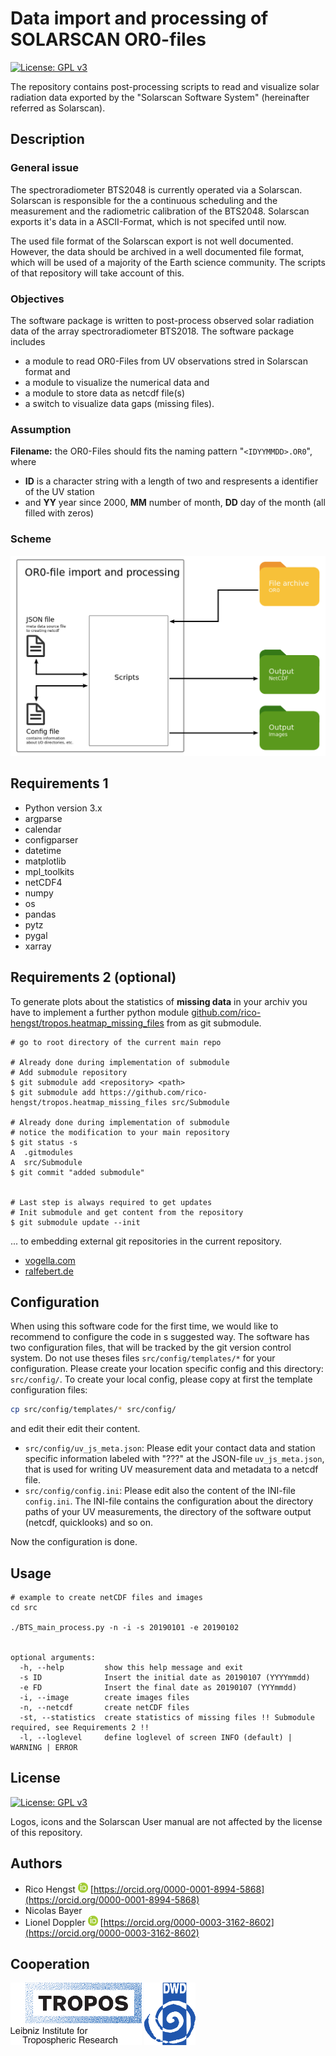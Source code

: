# Data import and processing of SOLARSCAN OR0-files
[![License: GPL v3](https://img.shields.io/badge/License-GPLv3-blue.svg)](https://www.gnu.org/licenses/gpl-3.0)

The repository contains post-processing scripts to read and visualize solar radiation data exported by the  "Solarscan Software System" (hereinafter referred as Solarscan).


## Description
### General issue
The spectroradiometer BTS2048 is currently operated via a Solarscan. Solarscan is responsible for the a continuous scheduling and the measurement and the radiometric calibration of the BTS2048. Solarscan exports it's data in a ASCII-Format, which is not specifed until now.

The used file format of the Solarscan export is not well documented. However, the data should be archived in a well documented file format, which will be used of a majority of the Earth science community. The scripts of that repository will take account of this.

### Objectives
The software package is written to post-process observed solar radiation data of the array spectroradiometer BTS2018.
The software package includes
* a module to read OR0-Files from UV observations stred in Solarscan format and
* a module to visualize the numerical data and
* a module to store data as netcdf file(s)
* a switch to visualize data gaps (missing files).

### Assumption
**Filename:** the OR0-Files should fits the naming pattern "`<IDYYMMDD>.OR0`", where
  * **ID** is a character string with a length of two and respresents a identifier of the UV station
  * and **YY** year since 2000, **MM** number of month, **DD** day of the month (all filled with zeros)

### Scheme
![BTS scheme](doc/bts_scheme.png)

## Requirements 1

* Python version 3.x
* argparse
* calendar
* configparser
* datetime
* matplotlib
* mpl_toolkits
* netCDF4
* numpy
* os
* pandas
* pytz
* pygal
* xarray


## Requirements 2 (optional)
To generate plots about the statistics of **missing data** in your archiv you have to implement a further python module [github.com/rico-hengst/tropos.heatmap_missing_files](https://github.com/rico-hengst/tropos.heatmap_missing_files) from as git submodule.
```
# go to root directory of the current main repo

# Already done during implementation of submodule
# Add submodule repository
$ git submodule add <repository> <path>
$ git submodule add https://github.com/rico-hengst/tropos.heatmap_missing_files src/Submodule

# Already done during implementation of submodule
# notice the modification to your main repository
$ git status -s
A  .gitmodules
A  src/Submodule
$ git commit "added submodule"


# Last step is always required to get updates
# Init submodule and get content from the repository
$ git submodule update --init

```
... to embedding external git repositories in the current repository.

* [vogella.com](https://www.vogella.com/tutorials/GitSubmodules/article.html)
* [ralfebert.de](https://www.ralfebert.de/git/submodules/)


## Configuration

When using this software code for the first time, we would like to recommend to configure the code in s suggested way.
The software has two configuration files, that will be tracked by the git version control system. 
Do not use theses files ```src/config/templates/*``` for your configuration.
Please create your location specific config and this directory: ```src/config/```. 
To create your local config, please copy at first the template configuration files:
```bash
cp src/config/templates/* src/config/
```
and edit their edit their content.

* ```src/config/uv_js_meta.json```: Please edit your contact data and station specific information labeled with "???" at the JSON-file ```uv_js_meta.json```, that is used for writing UV measurement data and metadata to a netcdf file.
* ```src/config/config.ini```: Please edit also the content of the INI-file ```config.ini```. The INI-file contains the configuration about the directory paths of your UV measurements, the directory of the software output (netcdf, quicklooks) and so on.


Now the configuration is done.


## Usage

```
# example to create netCDF files and images
cd src

./BTS_main_process.py -n -i -s 20190101 -e 20190102


optional arguments:
  -h, --help         show this help message and exit
  -s ID              Insert the initial date as 20190107 (YYYYmmdd)
  -e FD              Insert the final date as 20190107 (YYYmmdd)
  -i, --image        create images files
  -n, --netcdf       create netCDF files
  -st, --statistics  create statistics of missing files !! Submodule required, see Requirements 2 !!
  -l, --loglevel     define loglevel of screen INFO (default) | WARNING | ERROR
```


## License
[![License: GPL v3](https://img.shields.io/badge/License-GPLv3-blue.svg)](https://www.gnu.org/licenses/gpl-3.0)

Logos, icons and the Solarscan User manual are not affected by the license of this repository.


## Authors
* Rico Hengst ![Logo](doc/ORCIDiD_icon16x16.png) [https://orcid.org/0000-0001-8994-5868](https://orcid.org/0000-0001-8994-5868)
* Nicolas Bayer
* Lionel Doppler ![Logo](doc/ORCIDiD_icon16x16.png) [https://orcid.org/0000-0003-3162-8602](https://orcid.org/0000-0003-3162-8602)

## Cooperation
![Tropos Logo](doc/TROPOS-Logo_ENG.png)
![DWD Logo](doc/Deutscherwetterdienst-logo.png)
